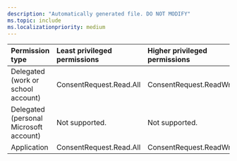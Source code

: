 ```yaml
---
description: "Automatically generated file. DO NOT MODIFY"
ms.topic: include
ms.localizationpriority: medium
---
```


|Permission type|Least privileged permissions|Higher privileged permissions|
|:---|:---|:---|
|Delegated (work or school account)|ConsentRequest.Read.All|ConsentRequest.ReadWrite.All|
|Delegated (personal Microsoft account)|Not supported.|Not supported.|
|Application|ConsentRequest.Read.All|ConsentRequest.ReadWrite.All|


